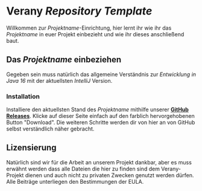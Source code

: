 Verany *Repository Template*
=============

Willkommen zur *Projektname*-Einrichtung,
hier lernt ihr wie ihr das *Projektname* in euer Projekt einbezieht und wie ihr dieses anschließend baut.

Das *Projektname* einbeziehen
----------------------

Gegeben sein muss natürlich das allgemeine Verständnis zur *Entwicklung in Java 16* mit der aktuellsten *IntelliJ* Version.

### Installation

Installiere den aktuellsten Stand des *Projektname* mithilfe unserer **[GitHub Releases](https://github.com/verany-network/PROJECT/releases)**. Klicke auf dieser Seite einfach auf den farblich hervorgehobenen Button "Download". Die weiteren Schritte werden dir von hier an von GitHub selbst verständlich näher gebracht.


Lizensierung
---------------------------

Natürlich sind wir für die Arbeit an unserem Projekt dankbar, aber es muss erwähnt werden dass alle Dateien die hier zu finden sind dem Verany-Projekt dienen und auch nicht zu privaten Zwecken genutzt werden dürfen.
Alle Beiträge unterliegen den Bestimmungen der EULA.
